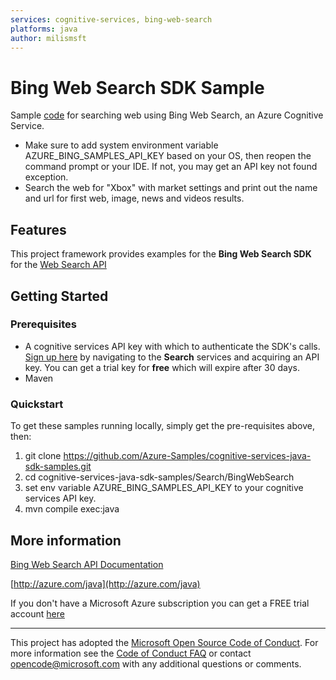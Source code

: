 ```yaml
---
services: cognitive-services, bing-web-search
platforms: java
author: milismsft
---
```


# Bing Web Search SDK Sample ##

Sample [code](https://github.com/Azure-Samples/cognitive-services-java-sdk-samples/blob/master/Search/BingWebSearch/src/main/java/com/microsoft/azure/cognitiveservices/search/websearch/samples/BingWebSearchSample.java) for searching web using Bing Web Search, an Azure Cognitive Service.
- Make sure to add system environment variable AZURE_BING_SAMPLES_API_KEY based on your OS, then reopen the command prompt or your IDE. If not, you may get an API key not found exception.
- Search the web for "Xbox" with market settings and print out the name and url for first web, image, news and videos results.


## Features

This project framework provides examples for the **Bing Web Search SDK** for the [Web Search API](https://azure.microsoft.com/en-us/services/cognitive-services/)

## Getting Started

### Prerequisites

- A cognitive services API key with which to authenticate the SDK's calls. [Sign up here](https://azure.microsoft.com/en-us/services/cognitive-services/directory/) by navigating to the **Search** services and acquiring an API key. You can get a trial key for **free** which will expire after 30 days.
- Maven

### Quickstart

To get these samples running locally, simply get the pre-requisites above, then:

1. git clone https://github.com/Azure-Samples/cognitive-services-java-sdk-samples.git
2. cd cognitive-services-java-sdk-samples/Search/BingWebSearch
3. set env variable AZURE_BING_SAMPLES_API_KEY to your cognitive services API key.
4. mvn compile exec:java

## More information ##
[Bing Web Search API Documentation](https://docs.microsoft.com/en-us/azure/cognitive-services/bing-web-search/)

[http://azure.com/java](http://azure.com/java)

If you don't have a Microsoft Azure subscription you can get a FREE trial account [here](http://go.microsoft.com/fwlink/?LinkId=330212)

---

This project has adopted the [Microsoft Open Source Code of Conduct](https://opensource.microsoft.com/codeofconduct/). For more information see the [Code of Conduct FAQ](https://opensource.microsoft.com/codeofconduct/faq/) or contact [opencode@microsoft.com](mailto:opencode@microsoft.com) with any additional questions or comments.